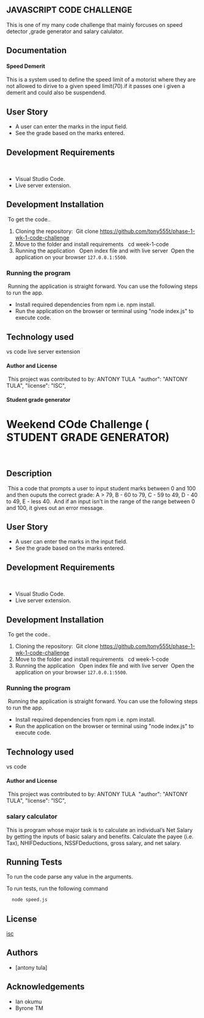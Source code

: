 
## JAVASCRIPT CODE CHALLENGE
This is one of my many code challenge that mainly forcuses on speed detector ,grade generator and salary calulator.


## Documentation
#### Speed Demerit

This is a system used to define the speed limit of a motorist where they are not allowed to dirive to a given speed limit(70).if it passes one i given a demerit and could also be suspendend.
​
## User Story
- A user can enter the marks in the input field.
- See the grade based on the marks entered.
​
​
## Development Requirements
​
- Visual Studio Code.
- Live server extension.
​
## Development Installation
​
To get the code..
​
1. Cloning the repository:
​
Git clone
https://github.com/tony555t/phase-1-wk-1-code-challenge
​
2. Move to the folder and install requirements
​
​
cd week-1-code
​
4. Running the application
​
​
Open index file and with live server
​
Open the application on your browser `127.0.0.1:5500`.
​
​
### Running the program
​
Running the application is  straight forward. You can use the following steps to run the app.
​
- Install required dependencies from npm i.e. npm install.
- Run the application on the browser or terminal using "node index.js" to execute code.
​
​
## Technology used
​vs code
live server extension
​
​
#### Author and License
​
This project was contributed to by:
ANTONY TULA
​
"author": "ANTONY TULA",
  "license": "ISC",

#### Student grade generator
# Weekend COde Challenge ( STUDENT GRADE GENERATOR)
​
## Description
​
This a code that prompts a user to input student marks between 0 and 100 and then ouputs the correct grade:
A > 79,
B - 60 to 79,
C -  59 to 49,
D - 40 to 49,
E - less 40.
​
And if an input isn't in the range of the range between 0 and 100, it gives out an error message.
​
## User Story
- A user can enter the marks in the input field.
- See the grade based on the marks entered.
​
​
## Development Requirements
​
- Visual Studio Code.
- Live server extension.
​
## Development Installation
​
To get the code..
​
1. Cloning the repository:
​
Git clone
https://github.com/tony555t/phase-1-wk-1-code-challenge
​
2. Move to the folder and install requirements
​
​
cd week-1-code
​
4. Running the application
​
​
Open index file and with live server
​
Open the application on your browser `127.0.0.1:5500`.
​
​
### Running the program
​
Running the application is straight forward. You can use the following steps to run the app.
​
- Install required dependencies from npm i.e. npm install.
- Run the application on the browser or terminal using "node index.js" to execute code.
​
​
## Technology used
vs code
​
​
​
#### Author and License
​
This project was contributed to by:
ANTONY TULA
​
"author": "ANTONY TULA",
  "license": "ISC",
 
### salary calculator
This is  program whose major task is to calculate an individual’s Net Salary by getting the inputs of basic salary and benefits. Calculate the payee (i.e. Tax), NHIFDeductions, NSSFDeductions, gross salary, and net salary. 

## Running Tests
To run the code  parse any value  in the arguments.

To run tests, run the following command


```bash
  node speed.js
```


## License

[isc](https://opensource.org/licenses/ISC)


## Authors

- [antony tula]


## Acknowledgements

 - Ian okumu
 - Byrone TM
 

